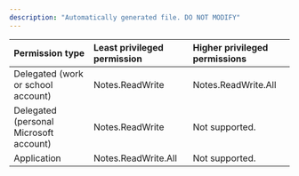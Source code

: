 ```yaml
---
description: "Automatically generated file. DO NOT MODIFY"
---
```


|Permission type|Least privileged permission|Higher privileged permissions|
|:---|:---|:---|
|Delegated (work or school account)|Notes.ReadWrite|Notes.ReadWrite.All|
|Delegated (personal Microsoft account)|Notes.ReadWrite|Not supported.|
|Application|Notes.ReadWrite.All|Not supported.|

